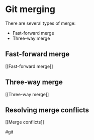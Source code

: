 # Git merging
There are several types of merge:

- Fast-forward merge
- Three-way merge

## Fast-forward merge
[[Fast-forward merge]]

## Three-way merge
[[Three-way merge]]

## Resolving merge conflicts
[[Merge conflicts]]

#git 